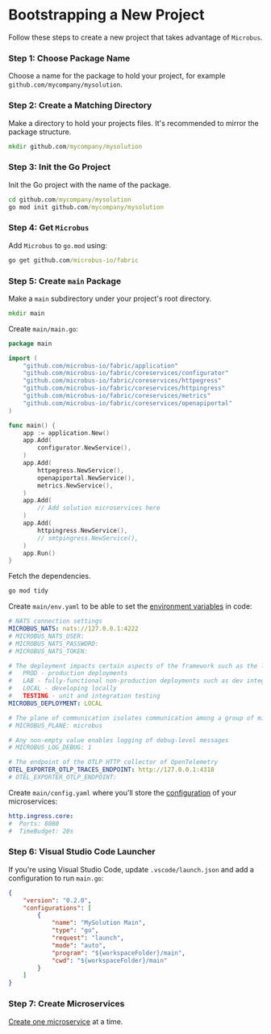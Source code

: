 # Bootstrapping a New Project

Follow these steps to create a new project that takes advantage of `Microbus`.

### Step 1: Choose Package Name

Choose a name for the package to hold your project, for example `github.com/mycompany/mysolution`.

### Step 2: Create a Matching Directory

Make a directory to hold your projects files. It's recommended to mirror the package structure.

```cmd
mkdir github.com/mycompany/mysolution
```

### Step 3: Init the Go Project

Init the Go project with the name of the package.

```cmd
cd github.com/mycompany/mysolution
go mod init github.com/mycompany/mysolution
```

### Step 4: Get `Microbus`

Add `Microbus` to `go.mod` using:

```cmd
go get github.com/microbus-io/fabric
```

### Step 5: Create `main` Package

Make a `main` subdirectory under your project's root directory.

```cmd
mkdir main
```

Create `main/main.go`:

```go
package main

import (
	"github.com/microbus-io/fabric/application"
	"github.com/microbus-io/fabric/coreservices/configurator"
	"github.com/microbus-io/fabric/coreservices/httpegress"
	"github.com/microbus-io/fabric/coreservices/httpingress"
	"github.com/microbus-io/fabric/coreservices/metrics"
	"github.com/microbus-io/fabric/coreservices/openapiportal"
)

func main() {
	app := application.New()
	app.Add(
		configurator.NewService(),
	)
	app.Add(
		httpegress.NewService(),
		openapiportal.NewService(),
		metrics.NewService(),
	)
	app.Add(
		// Add solution microservices here
	)
	app.Add(
		httpingress.NewService(),
		// smtpingress.NewService(),
	)
	app.Run()
}
```

Fetch the dependencies.

```cmd
go mod tidy
```

Create `main/env.yaml` to be able to set the [environment variables](../tech/envars.md) in code:

```yaml
# NATS connection settings
MICROBUS_NATS: nats://127.0.0.1:4222
# MICROBUS_NATS_USER:
# MICROBUS_NATS_PASSWORD:
# MICROBUS_NATS_TOKEN:

# The deployment impacts certain aspects of the framework such as the log format and log verbosity level
#   PROD - production deployments
#   LAB - fully-functional non-production deployments such as dev integration, testing, staging, etc.
#   LOCAL - developing locally
#   TESTING - unit and integration testing
MICROBUS_DEPLOYMENT: LOCAL

# The plane of communication isolates communication among a group of microservices over a NATS cluster
# MICROBUS_PLANE: microbus

# Any non-empty value enables logging of debug-level messages
# MICROBUS_LOG_DEBUG: 1

# The endpoint of the OTLP HTTP collector of OpenTelemetry
OTEL_EXPORTER_OTLP_TRACES_ENDPOINT: http://127.0.0.1:4318
# OTEL_EXPORTER_OTLP_ENDPOINT:
```

Create `main/config.yaml` where you'll store the [configuration](../blocks/configuration.md) of your microservices:

```yaml
http.ingress.core:
#  Ports: 8080
#  TimeBudget: 20s
```

### Step 6: Visual Studio Code Launcher

If you're using Visual Studio Code, update `.vscode/launch.json` and add a configuration to run `main.go`:

```json
{
    "version": "0.2.0",
    "configurations": [
		{
			"name": "MySolution Main",
			"type": "go",
			"request": "launch",
			"mode": "auto",
			"program": "${workspaceFolder}/main",
			"cwd": "${workspaceFolder}/main"
		}
	]
}
```

### Step 7: Create Microservices

[Create one microservice](../howto/create-microservice.md) at a time.
